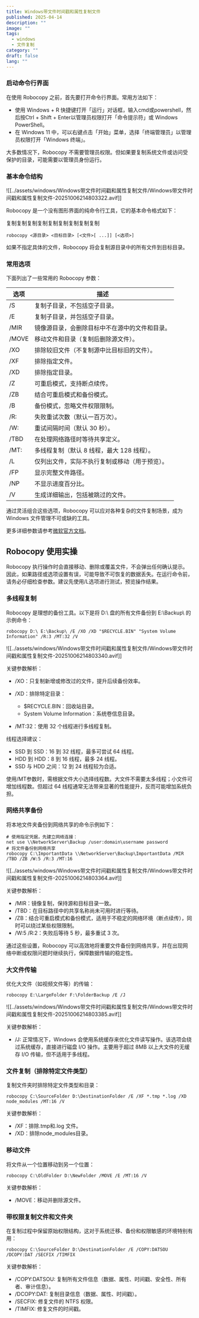 ```yaml
---
title: Windows带文件时间戳和属性复制文件
published: 2025-04-14
description: ""
image: ""
tags:
  - windows
  - 文件复制
category: ""
draft: false
lang: ""
---
```


### 启动命令行界面

在使用 Robocopy 之前，首先要打开命令行界面。常用方法如下：

- 使用 Windows + R​ 快捷键打开「运行」对话框，输入cmd​或powershell​ ，然后按Ctrl + Shift + Enter​以管理员权限打开「命令提示符」或 Windows PowerShell。
- 在 Windows 11 中，可以右键点击「开始」菜单，选择「终端管理员」以管理员权限打开「Windows 终端」。

大多数情况下，Robocopy 不需要管理员权限。但如果要复制系统文件或访问受保护的目录，可能需要以管理员身份运行。

### 基本命令结构

​​![[../assets/windows/Windows带文件时间戳和属性复制文件/Windows带文件时间戳和属性复制文件-20251006214803322.avif]]

Robocopy 是一个没有图形界面的纯命令行工具，它的基本命令格式如下：

复制复制复制复制复制复制复制复制复制

```
robocopy <源目录> <目标目录> [<文件>[ ...]] [<选项>]
```

如果不指定具体的文件，Robocopy 将会复制源目录中的所有文件到目标目录。

### 常用选项

下面列出了一些常用的 Robocopy 参数：

|选项|描述|
|---|---|
|​/S​|复制子目录，不包括空子目录。|
|​/E​|复制子目录，并包括空子目录。|
|​/MIR​|镜像源目录，会删除目标中不在源中的文件和目录。|
|​/MOVE​|移动文件和目录（复制后删除源文件）。|
|​/XO​|排除较旧文件（不复制源中比目标旧的文件）。|
|​/XF​|排除指定文件。|
|​/XD​|排除指定目录。|
|​/Z​|可重启模式，支持断点续传。|
|​/ZB​|结合可重启模式和备份模式。|
|​/B​|备份模式，忽略文件权限限制。|
|​/R:<n>​|失败重试次数（默认一百万次）。|
|​/W:<n>​|重试间隔时间（默认 30 秒）。|
|​/TBD​|在处理网络路径时等待共享定义。|
|​/MT:<n>​|多线程复制（默认 8 线程，最大 128 线程）。|
|​/L​|仅列出文件，实际不执行复制或移动（用于预览）。|
|​/FP​|显示完整文件路径。|
|​/NP​|不显示进度百分比。|
|​/V​|生成详细输出，包括被跳过的文件。|

通过灵活组合这些选项，Robocopy 可以应对各种复杂的文件复制场景，成为 Windows 文件管理不可或缺的工具。

更多详细参数请参考[微软官方文档](https://learn.microsoft.com/en-us/windows-server/administration/windows-commands/robocopy)。

## Robocopy 使用实操

Robocopy 执行操作时会直接移动、删除或覆盖文件，不会弹出任何确认提示。因此，如果路径或选项设置有误，可能导致不可恢复的数据丢失。在运行命令前，请务必仔细检查参数。建议先使用/L​选项进行测试，预览操作结果。

### 多线程复制

Robocopy 是理想的备份工具。以下是将 D:\ 盘的所有文件备份到 E:\Backup\ 的示例命令：

```
robocopy D:\ E:\Backup\ /E /XO /XD "$RECYCLE.BIN" "System Volume Information" /R:3 /MT:32 /V
```

​![[../assets/windows/Windows带文件时间戳和属性复制文件/Windows带文件时间戳和属性复制文件-20251006214803340.avif]]​

关键参数解析：

- ​/XO​：只复制新增或修改过的文件，提升后续备份效率。
    
- ​/XD​：排除特定目录：
    
    - ​$RECYCLE.BIN​：回收站目录。
    - ​System Volume Information​：系统卷信息目录。
- ​/MT:32​：使用 32 个线程进行多线程复制。
    

线程选择建议：

- SSD 到 SSD：16 到 32 线程，最多可尝试 64 线程。
- HDD 到 HDD：8 到 16 线程，最多 24 线程。
- SSD 与 HDD 之间：12 到 24 线程较为合适。

使用/MT​参数时，需根据文件大小选择线程数。大文件不需要太多线程；小文件可增加线程数。但超过 64 线程通常无法带来显著的性能提升，反而可能增加系统负担。

### 网络共享备份

将本地文件夹备份到网络共享的命令示例如下：

```
# 使用指定凭据，先建立网络连接：
net use \\NetworkServer\Backup /user:domain\username password
# 将文件备份到网络共享
robocopy C:\ImportantData \\NetworkServer\Backup\ImportantData /MIR /TBD /ZB /W:5 /R:3 /MT:16
```

​​![[../assets/windows/Windows带文件时间戳和属性复制文件/Windows带文件时间戳和属性复制文件-20251006214803364.avif]]

关键参数解析：

- ​/MIR​：镜像复制，保持源和目标目录一致。
- ​/TBD​：在目标路径中的共享名称尚未可用时进行等待。
- ​/ZB​：结合可重启模式和备份模式，适用于不稳定的网络环境（断点续传），同时可以绕过某些权限限制。
- ​/W:5 /R:2​：失败后等待 5 秒，最多重试 3 次。

通过这些设置，Robocopy 可以高效地将重要文件备份到网络共享，并在出现网络中断或权限问题时继续执行，保障数据传输的稳定性。

### 大文件传输

优化大文件（如视频文件等）的传输：

```
robocopy E:\LargeFolder F:\FolderBackup /E /J
```

​​![[../assets/windows/Windows带文件时间戳和属性复制文件/Windows带文件时间戳和属性复制文件-20251006214803385.avif]]

关键参数解析：

- ​/J​: 正常情况下，Windows 会使用系统缓存来优化文件读写操作。该选项会绕过系统缓存，直接进行磁盘 I/O 操作。主要用于超过 8MB 以上大文件的无缓存 I/O 传输，但不适用于多线程。

### 文件复制（排除特定文件类型）

复制文件夹时排除特定文件类型和目录：

```
robocopy C:\SourceFolder D:\DestinationFolder /E /XF *.tmp *.log /XD node_modules /MT:16 /V
```

关键参数解析：

- ​/XF​：排除.tmp​和.log​ 文件。
- ​/XD​：排除node_modules​目录。

### 移动文件

将文件从一个位置移动到另一个位置：

```
robocopy C:\OldFolder D:\NewFolder /MOVE /E /MT:16 /V
```

关键参数解析：

- ​/MOVE​：移动并删除源文件。

### 带权限复制文件和文件夹

在复制过程中保留原始权限结构，这对于系统迁移、备份和权限敏感的环境特别有用：

```
robocopy C:\SourceFolder D:\DestinationFolder /E /COPY:DATSOU /DCOPY:DAT /SECFIX /TIMFIX
```

关键参数解析：

- ​/COPY:DATSOU​: 复制所有文件信息（数据、属性、时间戳、安全性、所有者、审计信息）。
- ​/DCOPY:DAT​: 复制目录信息（数据、属性、时间戳）。
- ​/SECFIX​: 修复文件的 NTFS 权限。
- ​/TIMFIX​: 修复文件的时间戳。
